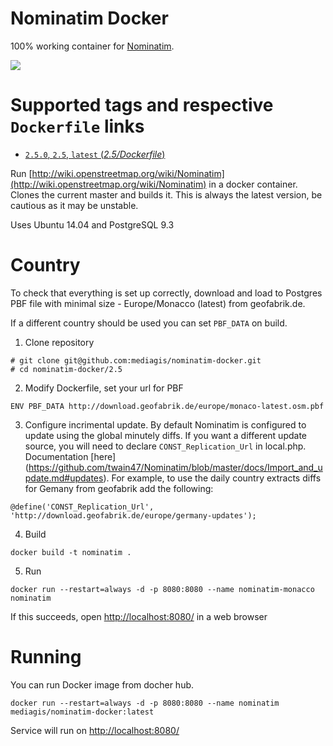 # Nominatim Docker

100% working container for [Nominatim](https://github.com/twain47/Nominatim).

[![](https://images.microbadger.com/badges/image/mediagis/nominatim.svg)](https://microbadger.com/images/mediagis/nominatim "Get your own image badge on microbadger.com")

# Supported tags and respective `Dockerfile` links #

- [`2.5.0`, `2.5`, `latest`  (*2.5/Dockerfile*)](https://github.com/mediagis/nominatim-docker/tree/master/2.5)


Run [http://wiki.openstreetmap.org/wiki/Nominatim](http://wiki.openstreetmap.org/wiki/Nominatim) in a docker container. Clones the current master and builds it. This is always the latest version, be cautious as it may be unstable.

Uses Ubuntu 14.04 and PostgreSQL 9.3

# Country
To check that everything is set up correctly, download and load to Postgres PBF file with minimal size - Europe/Monacco (latest) from geofabrik.de.

If a different country should be used you can set `PBF_DATA` on build.

1. Clone repository

  ```
  # git clone git@github.com:mediagis/nominatim-docker.git
  # cd nominatim-docker/2.5
  ```

2. Modify Dockerfile, set your url for PBF

  ```
  ENV PBF_DATA http://download.geofabrik.de/europe/monaco-latest.osm.pbf
  ```
3. Configure incrimental update. By default Nominatim is configured to update using the global minutely diffs.
If you want a different update source, you will need to declare `CONST_Replication_Url` in local.php. Documentation [here] (https://github.com/twain47/Nominatim/blob/master/docs/Import_and_update.md#updates). For example, to use the daily country extracts diffs for Gemany from geofabrik add the following:
  ```
  @define('CONST_Replication_Url', 'http://download.geofabrik.de/europe/germany-updates');
  ```

4. Build 

  ```
  docker build -t nominatim .
  ```
5. Run

  ```
  docker run --restart=always -d -p 8080:8080 --name nominatim-monacco nominatim
  ```
  If this succeeds, open [http://localhost:8080/](http:/localhost:8080) in a web browser
# Running

You can run Docker image from docher hub.

```
docker run --restart=always -d -p 8080:8080 --name nominatim mediagis/nominatim-docker:latest
```
Service will run on [http://localhost:8080/](http:/localhost:8080)
